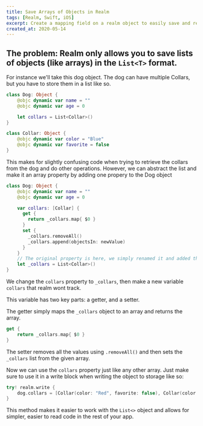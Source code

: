 ```yaml
---
title: Save Arrays of Objects in Realm
tags: [Realm, Swift, iOS]
excerpt: Create a mapping field on a realm object to easily save and retrieve arrays of anything from a realm object.
created_at: 2020-05-14
---
```


## The problem: Realm only allows you to save lists of objects (like arrays) in the `List<T>` format.

For instance we'll take this dog object. The dog can have multiple Collars, but you have to store them in a list like so.

```swift
class Dog: Object {
    @objc dynamic var name = ""
    @objc dynamic var age = 0

    let collars = List<Collar>()
}

class Collar: Object {
    @objc dynamic var color = "Blue"
    @objc dynamic var favorite = false
}
```

This makes for slightly confusing code when trying to retrieve the collars from the dog and do other operations. However, we can abstract the list and make it an array property by adding one propery to the Dog object

```swift
class Dog: Object {
    @objc dynamic var name = ""
    @objc dynamic var age = 0

    var collars: [Collar] {
      get {
        return _collars.map{ $0 }
      }
      set {
        _collars.removeAll()
        _collars.append(objectsIn: newValue)
      }
    }
    // The original property is here, we simply renamed it and added the above collar variable.
    let _collars = List<Collar>()
}
```

We change the `collars` property to `_collars`, then make a new variable `collars` that realm wont track. 

This variable has two key parts: a getter, and a setter.

The getter simply maps the `_collars` object to an array and returns the array.

```swift
get {
    return _collars.map{ $0 }
}
```

The setter removes all the values using `.removeAll()` and then sets the `_collars` list from the given array.

Now we can use the `collars` property just like any other array. Just make sure to use it in a write block when writing the object to storage like so:

```swift
try! realm.write {
    dog.collars = [Collar(color: "Red", favorite: false), Collar(color: "Blue", favorite: true)]
}
```

This method makes it easier to work with the `List<>` object and allows for simpler, easier to read code in the rest of your app.
